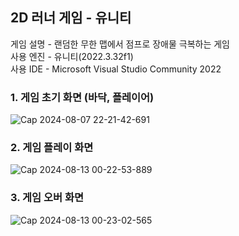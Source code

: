 ## 2D 러너 게임 - 유니티
게임 설명 - 랜덤한 무한 맵에서 점프로 장애물 극복하는 게임  
사용 엔진 - 유니티(2022.3.32f1)  
사용 IDE - Microsoft Visual Studio Community 2022 

### 1. 게임 초기 화면 (바닥, 플레이어)
![Cap 2024-08-07 22-21-42-691](https://github.com/user-attachments/assets/ee675779-9432-4814-9a39-6778f5839bb8)

### 2. 게임 플레이 화면
![Cap 2024-08-13 00-22-53-889](https://github.com/user-attachments/assets/40be9a27-bfb2-47c9-8dc5-923ec6b567b2)

### 3. 게임 오버 화면
![Cap 2024-08-13 00-23-02-565](https://github.com/user-attachments/assets/541200a4-7d45-42b0-a179-5f60f7a3b37e)